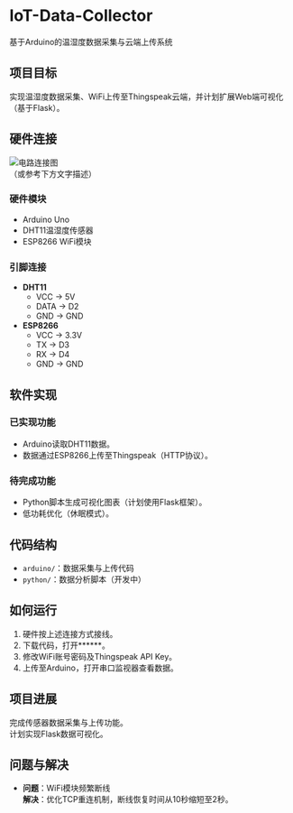# IoT-Data-Collector
基于Arduino的温湿度数据采集与云端上传系统

## 项目目标  
实现温湿度数据采集、WiFi上传至Thingspeak云端，并计划扩展Web端可视化（基于Flask）。  

## 硬件连接  
![电路连接图](circuit-connection.png)  
（或参考下方文字描述）  

### 硬件模块  
- Arduino Uno  
- DHT11温湿度传感器  
- ESP8266 WiFi模块  

### 引脚连接  
- **DHT11**  
  - VCC → 5V  
  - DATA → D2  
  - GND → GND  
- **ESP8266**  
  - VCC → 3.3V  
  - TX → D3  
  - RX → D4  
  - GND → GND  

## 软件实现  
### 已实现功能  
- Arduino读取DHT11数据。  
- 数据通过ESP8266上传至Thingspeak（HTTP协议）。  

### 待完成功能  
- Python脚本生成可视化图表（计划使用Flask框架）。  
- 低功耗优化（休眠模式）。  

## 代码结构  
- `arduino/`：数据采集与上传代码  
- `python/`：数据分析脚本（开发中）  

## 如何运行  
1. 硬件按上述连接方式接线。  
2. 下载代码，打开******。  
3. 修改WiFi账号密码及Thingspeak API Key。  
4. 上传至Arduino，打开串口监视器查看数据。  

## 项目进展  
完成传感器数据采集与上传功能。  
计划实现Flask数据可视化。  

## 问题与解决  
- **问题**：WiFi模块频繁断线  
  **解决**：优化TCP重连机制，断线恢复时间从10秒缩短至2秒。  
